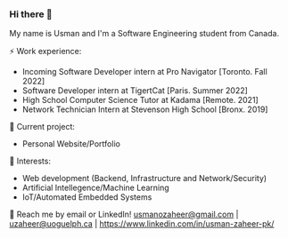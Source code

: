 ### Hi there 👋

My name is Usman and I'm a Software Engineering student from Canada.

⚡ Work experience: <br>
- Incoming Software Developer intern at Pro Navigator [Toronto. Fall 2022]
- Software Developer intern at TigertCat [Paris. Summer 2022]
- High School Computer Science Tutor at Kadama [Remote. 2021]
- Network Technician Intern at Stevenson High School [Bronx. 2019]

🔭 Current project: 
- Personal Website/Portfolio

🌱 Interests:
- Web development (Backend, Infrastructure and Network/Security)
- Artificial Intellegence/Machine Learning
- IoT/Automated Embedded Systems

💬 Reach me by email or LinkedIn! usmanozaheer@gmail.com | uzaheer@uoguelph.ca | https://www.linkedin.com/in/usman-zaheer-pk/
